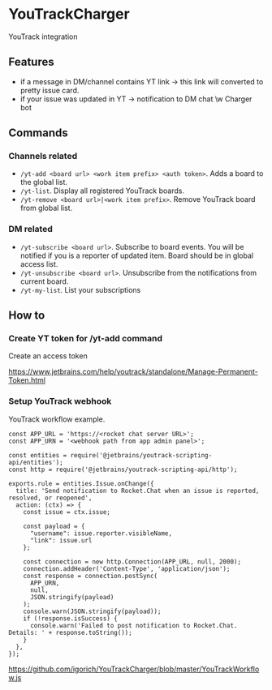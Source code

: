 # YouTrackCharger
YouTrack integration

## Features
- if a message in DM/channel contains YT link -> this link will converted to pretty issue card.
- if your issue was updated in YT -> notification to DM chat \w Charger bot

## Commands
### Channels related
- `/yt-add <board url> <work item prefix> <auth token>`. Adds a board to the global list.
- `/yt-list`. Display all registered YouTrack boards.
- `/yt-remove <board url>|<work item prefix>`. Remove YouTrack board from global list.

### DM related
- `/yt-subscribe <board url>`. Subscribe to board events. You will be notified if you is a reporter of updated item. Board should be in global access list.
- `/yt-unsubscribe <board url>`. Unsubscribe from the notifications from current board.
- `/yt-my-list`. List your subscriptions

## How to 
### Create YT token for /yt-add command
Create an access token

https://www.jetbrains.com/help/youtrack/standalone/Manage-Permanent-Token.html

### Setup YouTrack webhook
YouTrack workflow example.

```
const APP_URL = 'https://<rocket chat server URL>';
const APP_URN = '<webhook path from app admin panel>';

const entities = require('@jetbrains/youtrack-scripting-api/entities');
const http = require('@jetbrains/youtrack-scripting-api/http');

exports.rule = entities.Issue.onChange({
  title: 'Send notification to Rocket.Chat when an issue is reported, resolved, or reopened',
  action: (ctx) => {
    const issue = ctx.issue;

    const payload = {
      "username": issue.reporter.visibleName,
      "link": issue.url
    };

    const connection = new http.Connection(APP_URL, null, 2000);
    connection.addHeader('Content-Type', 'application/json');
    const response = connection.postSync(
      APP_URN,
      null,
      JSON.stringify(payload)
    );
    console.warn(JSON.stringify(payload));
    if (!response.isSuccess) {
      console.warn('Failed to post notification to Rocket.Chat. Details: ' + response.toString());
    }
  },
});
```
https://github.com/igorich/YouTrackCharger/blob/master/YouTrackWorkflow.js
